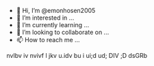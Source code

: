 - 👋 Hi, I’m @emonhosen2005
- 👀 I’m interested in ...
- 🌱 I’m currently learning ...
- 💞️ I’m looking to collaborate on ...
- 📫 How to reach me ...

<!---
emonhosen2005/emonhosen2005 is a ✨ special ✨ repository because its `README.md` (this file) appears on your GitHub profile.
You can click the Preview link to take a look at your changes.
--->
nvlbv iv nvivf  l   jkv  u.idv bu i ui;d ud; DIV ;D
dsGRb
